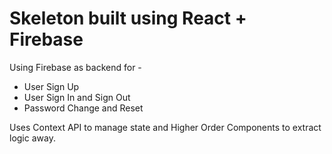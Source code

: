 # Skeleton built using React + Firebase

Using Firebase as backend for -

* User Sign Up
* User Sign In and Sign Out
* Password Change and Reset

Uses Context API to manage state and Higher Order Components to extract logic away.